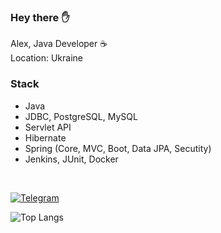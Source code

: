 <h3> Hey there ✋</h3>

Alex, Java Developer ☕️<br>
Location: Ukraine
  
### Stack

- Java
- JDBC, PostgreSQL, MySQL
- Servlet API
- Hibernate
- Spring (Core, MVC, Boot, Data JPA, Secutity)
- Jenkins, JUnit, Docker

<br>

[![Telegram](https://img.shields.io/badge/Telegram-blue.svg?style=flat-square&logo=telegram)](https://t.me/uzing_s)

![Top Langs](https://github-readme-stats.vercel.app/api/top-langs/?username=overpathz&layout=compact)

